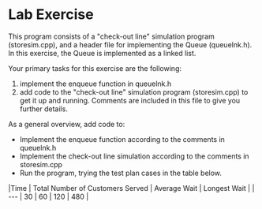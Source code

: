 # Lab Exercise

This program consists of a "check-out line" simulation program (storesim.cpp), and a header file for implementing the Queue (queuelnk.h). In this exercise, the Queue is implemented as a linked list.

Your primary tasks for this exercise are the following:

1. implement the enqueue function in queuelnk.h
2. add code to the "check-out line" simulation program (storesim.cpp) to get it up and running. Comments are included in this file to give you further details.

As a general overview, add code to:

- Implement the enqueue function according to the comments in queuelnk.h
- Implement the check-out line simulation according to the comments in storesim.cpp
- Run the program, trying the test plan cases in the table below.


|Time | Total Number of Customers Served | Average Wait | Longest Wait |
| --- |
30 |
60 |
120 |
480 |